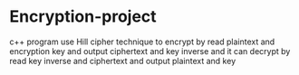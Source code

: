 # Encryption-project
c++ program use Hill cipher technique to encrypt by read plaintext and encryption key and output ciphertext and key inverse
and it can decrypt by read key inverse and ciphertext and output plaintext and key
